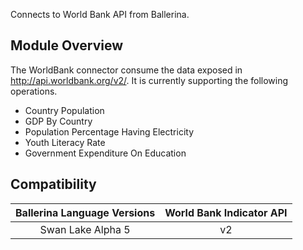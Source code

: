 Connects to World Bank API from Ballerina.

## Module Overview

The WorldBank connector consume the data exposed in http://api.worldbank.org/v2/. It is currently supporting the following operations.

- Country Population
- GDP By Country
- Population Percentage Having Electricity
- Youth Literacy Rate
- Government Expenditure On Education

## Compatibility

| Ballerina Language Versions  | World Bank Indicator API |
|:----------------------------:|:------------------------:|
|  Swan Lake Alpha 5           |   v2                     |